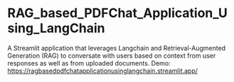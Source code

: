 # RAG_based_PDFChat_Application_Using_LangChain
A Streamlit application that leverages Langchain and Retrieval-Augmented Generation (RAG) to conversate with users based on context from user responses as well as from uploaded documents.
Demo: https://ragbasedpdfchatapplicationusinglangchain.streamlit.app/
